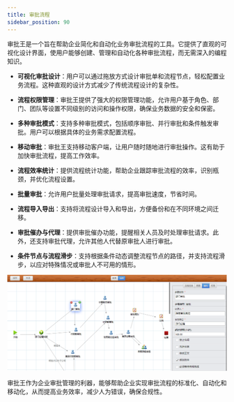 ```yaml
---
title: 审批流程
sidebar_position: 90
---
```


审批王是一个旨在帮助企业简化和自动化业务审批流程的工具。它提供了直观的可视化设计界面，使用户能够创建、管理和自动化各种审批流程，而无需深入的编程知识。

- **可视化审批设计**：用户可以通过拖放方式设计审批单和流程节点，轻松配置业务流程。这种直观的设计方式减少了传统流程设计的复杂性。

- **流程权限管理**：审批王提供了强大的权限管理功能，允许用户基于角色、部门、团队等设置不同级别的访问和操作权限，确保业务数据的安全和保密。

- **多种审批模式**：支持多种审批模式，包括顺序审批、并行审批和条件触发审批。用户可以根据具体的业务需求配置流程。

- **移动审批**：审批王支持移动客户端，让用户随时随地进行审批操作。这有助于加快审批流程，提高工作效率。

- **流程效率统计**：提供流程统计功能，帮助企业跟踪审批流程的效率，识别瓶颈，并优化流程设置。

- **批量审批**：允许用户批量处理审批请求，提高审批速度，节省时间。

- **流程导入导出**：支持将流程设计导入和导出，方便备份和在不同环境之间迁移。

- **审批催办与代理**：提供审批催办功能，提醒相关人员及时处理审批请求。此外，还支持审批代理，允许其他人代替原审批人进行审批。

- **条件节点与流程滑步**：支持根据条件动态调整流程节点的路径，并支持流程滑步，以应对特殊情况或审批人不可用的情形。

![审批王.png](./snapshot/approval-workflow/审批王.png)

审批王作为企业审批管理的利器，能够帮助企业实现审批流程的标准化、自动化和移动化，从而提高业务效率，减少人为错误，确保合规性。